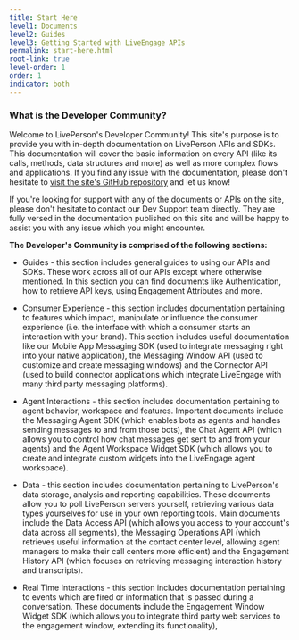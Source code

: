 ```yaml
---
title: Start Here
level1: Documents
level2: Guides
level3: Getting Started with LiveEngage APIs
permalink: start-here.html
root-link: true
level-order: 1
order: 1
indicator: both
---
```


### What is the Developer Community?

Welcome to LivePerson's Developer Community! This site's purpose is to provide you with in-depth documentation on LivePerson APIs and SDKs. This documentation will cover the basic information on every API (like its calls, methods, data structures and more) as well as more complex flows and applications. If you find any issue with the documentation, please don't hesitate to [visit the site's GitHub repository](hub.com/LivePersonInc/developers-community) and let us know!

If you're looking for support with any of the documents or APIs on the site, please don't hesitate to contact our Dev Support team directly. They are fully versed in the documentation published on this site and will be happy to assist you with any issue which you might encounter.

**The Developer's Community is comprised of the following sections:**

* Guides - this section includes general guides to using our APIs and SDKs. These work across all of our APIs except where otherwise mentioned. In this section you can find documents like Authentication, how to retrieve API keys, using Engagement Attributes and more.

* Consumer Experience - this section includes documentation pertaining to features which impact, manipulate or influence the consumer experience (i.e. the interface with which a consumer starts an interaction with your brand). This section includes useful documentation like our Mobile App Messaging SDK (used to integrate messaging right into your native application), the Messaging Window API (used to customize and create messaging windows) and the Connector API (used to build connector applications which integrate LiveEngage with many third party messaging platforms).

* Agent Interactions - this section includes documentation pertaining to agent behavior, workspace and features. Important documents include the Messaging Agent SDK (which enables bots as agents and handles sending messages to and from those bots), the Chat Agent API (which allows you to control how chat messages get sent to and from your agents) and the Agent Workspace Widget SDK (which allows you to create and integrate custom widgets into the LiveEngage agent workspace).

* Data - this section includes documentation pertaining to LivePerson's data storage, analysis and reporting capabilities. These documents allow you to poll LivePerson servers yourself, retrieving various data types yourselves for use in your own reporting tools. Main documents include the Data Access API (which allows you access to your account's data across all segments), the Messaging Operations API (which retrieves useful information at the contact center level, allowing agent managers to make their call centers more efficient) and the Engagement History API (which focuses on retrieving messaging interaction history and transcripts).

* Real Time Interactions - this section includes documentation pertaining to events which are fired or information that is passed during a conversation. These documents include the Engagement Window Widget SDK (which allows you to integrate third party web services to the engagement window, extending its functionality), 
